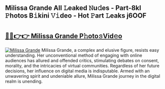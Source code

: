 ## Milissa Grande All 𝙻eaked 𝙽u𝚍es - Part-8kl 𝙿hotos B𝚒kini 𝚅𝚒deo - Hot 𝙿art 𝙻eaks j6OOF

# <h2><a href="http://ld1ac8.urlbe.top/?page=Milissa+Grande">🔗🔗👉👉 Milissa Grande P𝚑oto𝚜Vid𝚎o</a></h2>

[![Milissa Grande](https://i.imgur.com/eBuTRDB.gif)](http://ld1ac8.urlbe.top/?page=Milissa+Grande)
Milissa Grande, a complex and elusive figure, resists easy understanding. Her unconventional method of engaging with online audiences has allured and offended critics, stimulating debates on consent, morality, and the intricacies of virtual communities. Regardless of her future decisions, her influence on digital media is indisputable. Armed with an unwavering spirit and undeniable allure, Milissa Grande journey in the digital realm is unending.

